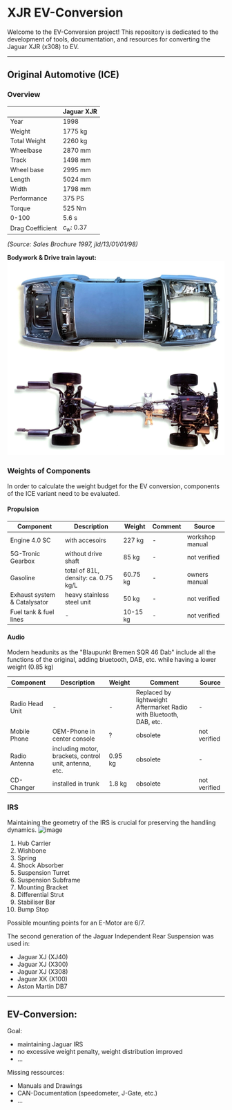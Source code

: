 # XJR EV-Conversion
Welcome to the EV-Conversion project! 
This repository is dedicated to the development of tools, documentation, and resources for converting the Jaguar XJR (x308) to EV.
___
## Original Automotive (ICE)
### Overview
|             | Jaguar XJR |
| ----------- | ---------- |
| Year        | 1998       |
| Weight      | 1775 kg    |
| Total Weight      | 2260 kg    |
| Wheelbase   | 2870 mm    |
| Track       | 1498 mm    |
| Wheel base       | 2995 mm    |
| Length       | 5024 mm    |
| Width       | 1798 mm    |
| Performance | 375 PS     |
| Torque      | 525 Nm     |
| 0-100       | 5.6 s      |
| Drag Coefficient      | $c_w$: 0.37      |

*(Source: Sales Brochure 1997, jld/13/01/01/98)*

**Bodywork & Drive train layout:**
![Layout](docs/jaguar/BodyAndDriveTrain.png)

### Weights of Components
In order to calculate the weight budget for the EV conversion, components of the ICE variant need to be evaluated. 

#### Propulsion

| Component            | Description | Weight | Comment | Source  |
| ----------- | ---------- |---------- | ----------  |----------  |
| Engine 4.0 SC        | with accesoirs     | 227 kg | -  | workshop manual  |
| 5G-Tronic Gearbox      | without drive shaft    | 85 kg | -  | not verified  |
| Gasoline     | total of 81L, density: ca. 0.75 kg/L      | 60.75 kg | -  |  owners manual  |
| Exhaust system & Catalysator     | heavy stainless steel unit     | 50 kg | -  | not verified  |
| Fuel tank & fuel lines     | -   | 10-15 kg | -  | not verified  |

#### Audio
Modern headunits as the "Blaupunkt Bremen SQR 46 Dab" include all the functions of the original, adding bluetooth, DAB, etc. while
having a lower weight (0.85 kg)

| Component            | Description | Weight | Comment | Source  |
| ----------- | ---------- |---------- | ----------  |----------  |
| Radio Head Unit       | -     | - | Replaced by lightweight Aftermarket Radio with Bluetooth, DAB, etc.  | -  |
| Mobile Phone     | OEM-Phone in center console    | ? | obsolete  | not verified  |
| Radio Antenna     | including motor, brackets, control unit, antenna, etc.      | 0.95 kg | obsolete  |  -  |
| CD-Changer     | installed in trunk  | 1.8 kg | obsolete  | not verified  |

### IRS
Maintaining the geometry of the IRS is crucial for preserving the handling dynamics.
![image](https://github.com/user-attachments/assets/c59c02c4-99d2-48f1-a331-dc3d196f7687)
1. Hub Carrier
2. Wishbone
3. Spring
4. Shock Absorber
5. Suspension Turret
6. Suspension Subframe
7. Mounting Bracket
8. Differential Strut
9. Stabiliser Bar
10. Bump Stop

Possible mounting points for an E-Motor are 6/7.

The second generation of the Jaguar Independent Rear Suspension was used in:
- Jaguar XJ (XJ40)
- Jaguar XJ (X300)
- Jaguar XJ (X308)
- Jaguar XK (X100)
- Aston Martin DB7


___
## EV-Conversion: 

Goal: 
- maintaining Jaguar IRS
- no excessive weight penalty, weight distribution improved
- ...

Missing ressources:
- Manuals and Drawings
- CAN-Documentation (speedometer, J-Gate, etc.)
- ...



